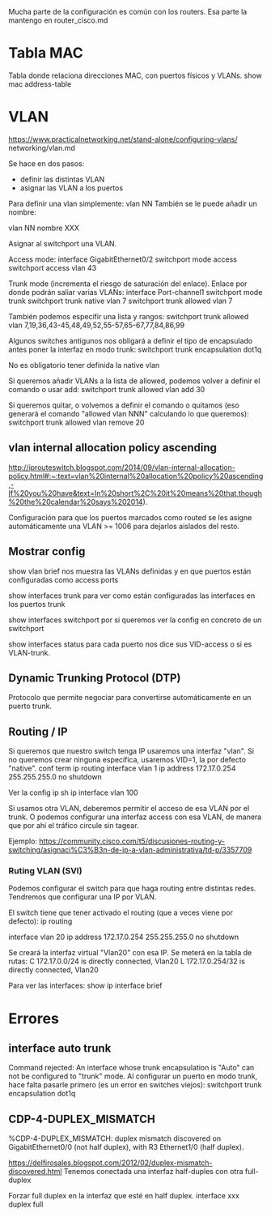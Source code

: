 Mucha parte de la configuración es común con los routers.
Esa parte la mantengo en router_cisco.md


# Tabla MAC
Tabla donde relaciona direcciones MAC, con puertos físicos y VLANs.
show mac address-table


# VLAN
https://www.practicalnetworking.net/stand-alone/configuring-vlans/
networking/vlan.md

Se hace en dos pasos:
 - definir las distintas VLAN
 - asignar las VLAN a los puertos

Para definir una vlan simplemente:
vlan NN
También se le puede añadir un nombre:

vlan NN
  nombre XXX


Asignar al switchport una VLAN.

Access mode:
interface GigabitEthernet0/2
 switchport mode access
 switchport access vlan 43

Trunk mode (incrementa el riesgo de saturación del enlace).
Enlace por donde podrán saliar varias VLANs:
interface Port-channel1
 switchport mode trunk
 switchport trunk native vlan 7
 switchport trunk allowed vlan 7

También podemos especifir una lista y rangos:
switchport trunk allowed vlan 7,19,36,43-45,48,49,52,55-57,65-67,77,84,86,99

Algunos switches antigunos nos obligará a definir el tipo de encapsulado antes poner la interfaz en modo trunk:
switchport trunk encapsulation dot1q

No es obligatorio tener definida la native vlan

Si queremos añadir VLANs a la lista de allowed, podemos volver a definir el comando o usar add:
switchport trunk allowed vlan add 30

Si queremos quitar, o volvemos a definir el comando o quitamos (eso generará el comando "allowed vlan NNN" calculando lo que queremos):
switchport trunk allowed vlan remove 20


## vlan internal allocation policy ascending
http://iprouteswitch.blogspot.com/2014/09/vlan-internal-allocation-policy.html#:~:text=vlan%20internal%20allocation%20policy%20ascending,-If%20you%20have&text=In%20short%2C%20it%20means%20that,though%20the%20calendar%20says%202014).

Configuración para que los puertos marcados como routed se les asigne automáticamente una VLAN >= 1006 para dejarlos aislados del resto.


## Mostrar config
show vlan brief
  nos muestra las VLANs definidas y en que puertos están configuradas como access ports

show interfaces trunk
  para ver como están configuradas las interfaces en los puertos trunk

show interfaces <intf> switchport
  por si queremos ver la config en concreto de un switchport

show interfaces status
  para cada puerto nos dice sus VID-access o si es VLAN-trunk.


## Dynamic Trunking Protocol (DTP)
Protocolo que permite negociar para convertirse automáticamente en un puerto trunk.


## Routing / IP
Si queremos que nuestro switch tenga IP usaremos una interfaz "vlan".
Si no queremos crear ninguna específica, usaremos VID=1, la por defecto "native".
conf term
ip routing
interface vlan 1
  ip address 172.17.0.254 255.255.255.0
  no shutdown

Ver la config ip
sh ip interface vlan 100

Si usamos otra VLAN, deberemos permitir el acceso de esa VLAN por el trunk.
O podemos configurar una interfaz access con esa VLAN, de manera que por ahí el tráfico circule sin tagear.

Ejemplo: https://community.cisco.com/t5/discusiones-routing-y-switching/asignaci%C3%B3n-de-ip-a-vlan-administrativa/td-p/3357709


### Ruting VLAN (SVI)
Podemos configurar el switch para que haga routing entre distintas redes.
Tendremos que configurar una IP por VLAN.

El switch tiene que tener activado el routing (que a veces viene por defecto):
ip routing

interface vlan 20
  ip address 172.17.0.254 255.255.255.0
  no shutdown

Se creará la interfaz virtual "Vlan20" con esa IP.
Se meterá en la tabla de rutas:
C        172.17.0.0/24 is directly connected, Vlan20
L        172.17.0.254/32 is directly connected, Vlan20

Para ver las interfaces:
show ip interface brief




# Errores

## interface auto trunk
Command rejected: An interface whose trunk encapsulation is "Auto" can not be configured to "trunk" mode.
Al configurar un puerto en modo trunk, hace falta pasarle primero (es un error en switches viejos):
switchport trunk encapsulation dot1q




## CDP-4-DUPLEX_MISMATCH
%CDP-4-DUPLEX_MISMATCH: duplex mismatch discovered on GigabitEthernet0/0 (not half duplex), with R3 Ethernet1/0 (half duplex).

https://delfirosales.blogspot.com/2012/02/duplex-mismatch-discovered.html
Tenemos conectada una interfaz half-duples con otra full-duplex

Forzar full duplex en la interfaz que esté en half duplex.
interface xxx
duplex full
